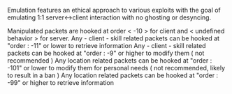 Emulation features an ethical approach to various exploits with the goal of emulating 1:1 server<->client interaction with no ghosting or desyncing.

Manipulated packets are hooked at order < -10 > for client and < undefined behavior > for server.
Any - client - skill related packets can be hooked at "order : -11" or lower to retrieve information
Any - client - skill related packets can be hooked at "order : -9" or higher to modify them ( not recommended )
Any location related packets can be hooked at "order : -101" or lower to modify them for personal needs ( not recommended, likely to result in a ban )
Any location related packets can be hooked at "order : -99" or higher to retrieve information